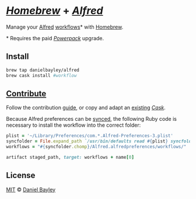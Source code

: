 _[Homebrew]_ + _[Alfred]_
=========================
Manage your [Alfred] [workflows]* with [Homebrew].

\* Requires the paid _[Powerpack]_ upgrade.

Install
-------
~~~ sh
brew tap danielbayley/alfred
brew cask install #workflow
~~~

[Contribute][guide]
-------------------
Follow the contribution [guide], or copy and adapt an [existing] [_Cask_].

Because Alfred preferences can be [synced], the following Ruby code is necessary to install the workflow into the correct folder:
~~~ ruby
plist = '~/Library/Preferences/com.*.Alfred-Preferences-3.plist'
syncfolder = File.expand_path `/usr/bin/defaults read #{plist} syncfolder`
workflows = "#{syncfolder.chomp}/Alfred.alfredpreferences/workflows/"

artifact staged_path, target: workflows + name[0]
~~~

License
-------
[MIT] © [Daniel Bayley]

[MIT]:              LICENSE.md
[Daniel Bayley]:    https://github.com/danielbayley

[alfred]:           http://alfredapp.com
[powerpack]:        https://alfredapp.com/powerpack
[workflows]:        http://alfredapp.com/workflows
[synced]:           https://alfredapp.com/help/advanced/sync

[homebrew]:         http://brew.sh
[_cask_]:           http://caskroom.github.io

[guide]:            https://github.com/caskroom/homebrew-cask/blob/master/doc/development/adding_a_cask.md
[existing]:         Casks

